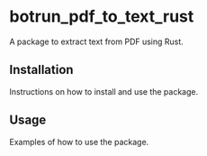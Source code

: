 # botrun_pdf_to_text_rust

A package to extract text from PDF using Rust.

## Installation

Instructions on how to install and use the package.

## Usage

Examples of how to use the package.

